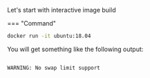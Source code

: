 Let's start with interactive image build

=== "Command"
```bash
docker run -it ubuntu:18.04
```

You will get something like the following output:

```

WARNING: No swap limit support
```

